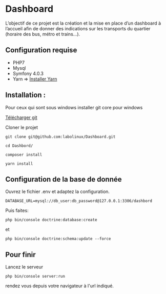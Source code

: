 # Dashboard

L’objectif de ce projet est la création et la mise en place d’un dashboard à l’accueil afin de donner des indications sur les transports du quartier (horaire des bus, métro et trains...).


## Configuration requise
- PHP7
- Mysql
- Symfony 4.0.3
- Yarn => [Installer Yarn](https://yarnpkg.com/lang/en/docs/install/#mac-tab)

## Installation :

Pour ceux qui sont sous windows installer git core pour windows

[Télécharger git](https://git-scm.com/downloads)

Cloner le projet 

`git clone git@github.com:labolinux/Dashboard.git`

`cd Dashbord/`

`composer install`

`yarn install`

## Configuration de la base de donnée

Ouvrez le fichier .env et adaptez la configuration.
 
`DATABASE_URL=mysql://db_user:db_password@127.0.0.1:3306/dashbord`

Puis faites:

`php bin/console doctrine:database:create`

et 

`php bin/console doctrine:schema:update --force`


## Pour finir
Lancez le serveur

`php bin/console server:run` 

rendez vous depuis votre navigateur à l'url indiqué.